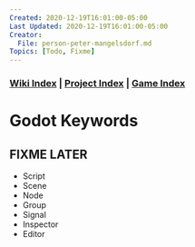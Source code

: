 ```yaml
---
Created: 2020-12-19T16:01:00-05:00
Last Updated: 2020-12-19T16:01:00-05:00
Creator:
  File: person-peter-mangelsdorf.md
Topics: [Todo, Fixme]
---
```





### [Wiki Index](index.md) | [Project Index](../index.md) | [Game Index](../intel-game/index.md)




# Godot Keywords


## FIXME LATER
- Script
- Scene
- Node
- Group
- Signal
- Inspector
- Editor






